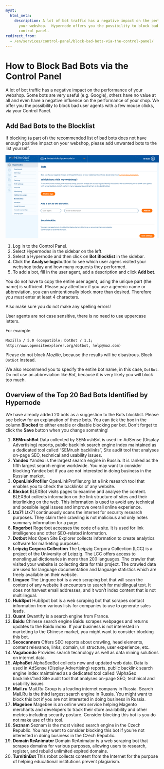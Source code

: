 ```yaml
---
myst:
  html_meta:
    description: A lot of bot traffic has a negative impact on the performance of
      your webshop.  Hypernode offers you the possibility to block bad bots in your
      control panel.
redirect_from:
  - /en/services/control-panel/block-bad-bots-via-the-control-panel/
---
```


<!-- source: https://support.hypernode.com/en/services/control-panel/block-bad-bots-via-the-control-panel/ -->

# How to Block Bad Bots via the Control Panel

A lot of bot traffic has a negative impact on the performance of your webshop. Some bots are very useful (e.g. Google), others have no value at all and even have a negative influence on the performance of your shop. We offer you the possibility to block bad user agents with a few mouse clicks, via your Control Panel.

## Add Bad Bots to the Blocklist

If blocking (a part of) the recommended list of bad bots does not have enough positive impact on your webshop, please add unwanted bots to the list yourself.

![](_res/x8N539OivFk2SkuogpUz60DU4YBAVdZMCw.png)

1. Log in to the Control Panel.
1. Select Hypernodes in the sidebar on the left.
1. Select a Hypernode and then click on **Bot Blocklist** in the sidebar.
1. Click the **Analyse logs**button to see which user agens visited your webshop today and how many requests they performed.
1. To add a bot, fill in the user agent, add a description and click **Add bot**.

You do not have to copy the entire user agent, using the unique part (the name) is sufficient. Please pay attention: if you use a generic name or abbreviation, you can unintentionally block more than desired. Therefore you must enter at least 4 characters.

Also make sure you do not make any spelling errors!

User agents are not case sensitive, there is no need to use uppercase letters.

For example:

`Mozilla / 5.0 (compatible; DotBot / 1.1; http://www.opensiteexplorer.org/dotbot, help@moz.com)`

Please do not block *Mozilla*, because the results will be disastrous. Block `DotBot` instead.

We also recommend you to specify the entire bot name, in this case, `DotBot`. Do not use an abbreviation like *Bot*, because it is very likely you will block too much.

## Overview of the Top 20 Bad Bots Identified by Hypernode

We have already added 20 bots as a suggestion to the Bots blocklist. Please see below for an explanation of these bots. You can tick the box in the column **Blocked** to either enable or disable blocking per bot. Don't forget to click the **Save** button when you change something!

1. **SEMrushBot**
   Data collected by SEMrushBot is used in: AdSense (Display Advertising) reports, public backlink search engine index maintained as a dedicated tool called “SEMrush backlinks”, Site audit tool that analyses on-page SEO, technical and usability issues.
1. **Yandex**
   Yandex is the largest search engine in Russia. It is ranked as the fifth largest search engine worldwide. You may want to consider blocking Yandex bot if you are not interested in doing business in the Russian market.
1. **OpenLinkProfiler**
   OpenLinkProfiler.org ist a link research tool that enables you to check the backlinks of any website.
1. **Blexbot**
   BLEXBot visits pages to examine and analyse the content. BLEXBot collects information on the link structure of sites and their interlinking on the web. This information is used to avoid any technical and possible legal issues and improve overall online experience.
1. **Ltx71**
   Ltx71 continuously scans the internet for security research purposes. They claim their crawling is not malicious and only notes summary information for a page.
1. **Rogerbot**
   Rogerbot accesses the code of a site. It is used for link intelligence and other SEO-related information.
1. **Dotbot**
   Moz Open Site Explorer collects information to create analytics software for marketing purposes.
1. **Leipzig Corpora Collection**
   The Leipzig Corpora Collection (LCC) is a project of the University of Leipzig. The LCC offers access to monolingual dictionaries in more than 200 languages. The crawler that visited your website is collecting data for this project. The crawled data are used for language documentation and language statistics which are freely available on their website.
1. **Linguee**
   The Linguee bot is a web scraping bot that will scan the content of any website it encounters to search for multilingual text. It does not harvest email addresses, and it won’t index content that is not multilingual.
1. **HubSpot**
   HubSpot bot is a web scraping bot that scrapes contact information from various lists for companies to use to generate sales leads.
1. **Quant**
   Qwantify is a search engine from France.
1. **Baidu**
   Chinese search engine Baidu scrapes webpages and returns updates to the Baidu index. If your business is not interested in marketing to the Chinese market, you might want to consider blocking this bot.
1. **Seoscanners**
   Offers SEO reports about crawling, head elements, content relevance, links, domain, url structure, user experience, etc.
1. **Vagabondo**
   Provides search technology as well as data mining solutions on internet data.
1. **AlphaBot**
   AlphaSeoBot collects new and updated web data. Data is used in AdSense (Display Advertising) reports, public backlink search engine index maintained as a dedicated tool called “AlphaSeo backlinks”and Site audit tool that analyses on-page SEO, technical and usability issues
1. **Mail.ru**
   Mail.Ru Group is a leading internet company in Russia. Search Mail.Ru is the third largest search engine in Russia. You might want to block this bot if you are not interested in doing business in Russia.
1. **Magebee**
   Magebee is an online web service helping Magento merchants and developers to track their store availability and other metrics including security posture. Consider blocking this bot is you do not make use of this tool.
1. **Seznam**
   Seznam is the most visited search engine in the Czech Republic. You may want to consider blocking this bot if you're not interested in doing business in the Czech Republic.
1. **Domain ReAnimator**
   Domain ReAnimator is a web scraping bot that scrapes domains for various purposes, allowing users to research, register, and rebuild unlimited expired domains.
1. **TurnitinBot**
   This robot collects content from the Internet for the purpose of helping educational institutions prevent plagiarism.
